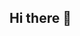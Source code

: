 ## Hi there 👋

<!--
**gasuan/gasuan** is a ✨ _special_ ✨ repository because its `README.md` (this file) appears on your GitHub profile.
![]("C:\Users\User\Downloads\document_5384309205723271865.mp4")
